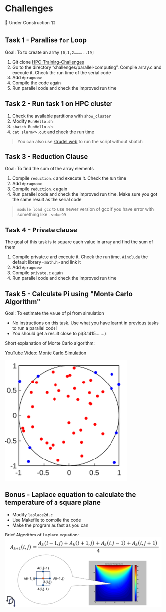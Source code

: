 # Challenges

🚧 Under Construction 🏗️

## Task 1 - Parallise `for` Loop

Goal: To to create an array `[0,1,2………...19]`

1. Git clone [HPC-Training-Challenges](https://github.com/MonashDeepNeuron/HPC-Training-Challenges)
2. Go to the directory “challenges/parallel-computing”. Compile array.c and execute it. Check the run time of the serial code
3. Add `#pragma<>` 
4. Compile the code again
5. Run parallel code and check the improved run time

## Task 2 - Run task 1 on HPC cluster

1.  Check the available partitions with `show_cluster`
2.  Modify `RunHello.sh `
3.  `sbatch RunHello.sh`
4.  `cat slurm<>.out` and check the run time

>You can also use [strudel web](https://beta.desktop.cvl.org.au/login) to run the script without sbatch

## Task 3 - Reduction Clause

Goal: To find the sum of the array elements

1.  Compile `reduction.c` and execute it. Check the run time
2.  Add `#pragma<>`
3.  Compile `reduction.c` again
4.  Run parallel code and check the improved run time. Make sure you got the same result as the serial code

>`module load gcc` to use newer version of gcc if you have error with something like `-std=c99`

## Task 4 - Private clause

The goal of this task is to square each value in array and find the sum of them
1.  Compile private.c and execute it. Check the run time. `#include` the default library `<math.h>` and link it
2.  Add `#pragma<>`
3.  Compile `private.c` again
4.  Run parallel code and check the improved run time

## Task 5 - Calculate Pi using "Monte Carlo Algorithm"

Goal:  To estimate the value of pi from simulation

-   No instructions on this task. Use what you have learnt in previous tasks to run a parallel code!
-   You should get a result close to pi(3.1415…….)

Short explanation of Monte Carlo algorithm:

[YouTube Video:  Monte Carlo Simulation](https://www.youtube.com/watch?v=7ESK5SaP-bc&ab_channel=MarbleScience)

![Monte Carlo](imgs/Monte%20Carlo.png)

## Bonus - Laplace equation to calculate the temperature of a square plane

- Modify `laplace2d.c`
- Use Makefile to compile the code
- Make the program as fast as you can

Brief Algorithm of Laplace equation:
![](imgs/Pasted%20image%2020230326142826.png)